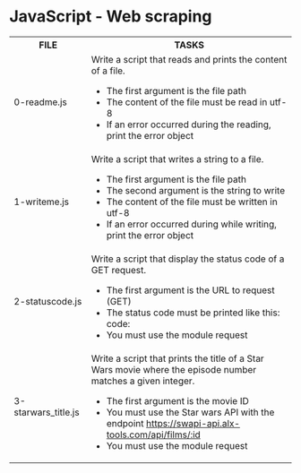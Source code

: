 <h1>JavaScript - Web scraping</h1>
<table>
<head>
<tr>
<th>FILE</th>
<th>TASKS</th>
</tr></head>
<tr>
<td>0-readme.js</td>
<td>Write a script that reads and prints the content of a file.

- The first argument is the file path
- The content of the file must be read in utf-8
- If an error occurred during the reading, print the error object</td></tr>
<tr>
<td>1-writeme.js</td>
<td>Write a script that writes a string to a file.

- The first argument is the file path
- The second argument is the string to write
- The content of the file must be written in utf-8
- If an error occurred during while writing, print the error object</td>
</tr>
<tr>
<td>2-statuscode.js</td>
<td>Write a script that display the status code of a GET request.

- The first argument is the URL to request (GET)
- The status code must be printed like this: code: <status code>
- You must use the module request</td>
</tr>
<tr>
<td>3-starwars_title.js</td>
<td>Write a script that prints the title of a Star Wars movie where the episode number matches a given integer.

- The first argument is the movie ID
- You must use the Star wars API with the endpoint https://swapi-api.alx-tools.com/api/films/:id
- You must use the module request</td>
</tr>
</table>
